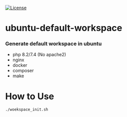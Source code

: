 [![License](http://poser.pugx.org/stas-plov/dto-validator-bundle/license)](https://packagist.org/packages/stas-plov/dto-validator-bundle) 

# ubuntu-default-workspace
### Generate default workspace in ubuntu

* php 8.2/7.4 (No apache2)
* nginx
* docker
* composer
* make

# How to Use
```
./woekspace_init.sh
```
